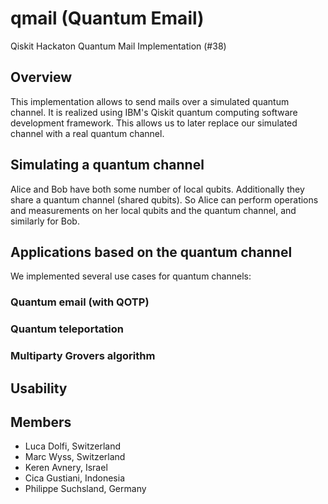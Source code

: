 # qmail (Quantum Email)
Qiskit Hackaton Quantum Mail Implementation (#38)

## Overview
This implementation allows to send mails over a simulated quantum channel. It is realized using IBM's Qiskit quantum computing software development framework. This allows us to later replace our simulated channel with a real quantum channel.

## Simulating a quantum channel
Alice and Bob have both some number of local qubits. Additionally they share a quantum channel (shared qubits). So Alice can perform operations and measurements on her local qubits and the quantum channel, and similarly for Bob.

## Applications based on the quantum channel
We implemented several use cases for quantum channels:
### Quantum email (with QOTP)

### Quantum teleportation

### Multiparty Grovers algorithm



## Usability

## Members

- Luca Dolfi, Switzerland
- Marc Wyss, Switzerland
- Keren Avnery, Israel
- Cica Gustiani, Indonesia
- Philippe Suchsland, Germany
